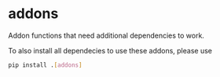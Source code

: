 # addons

Addon functions that need additional dependencies to work.

To also install all dependecies to use these addons, please use

```bash
pip install .[addons]
```
